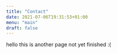 ```yaml
---
title: "Contact"
date: 2021-07-06T19:31:53+01:00
menu: "main"
draft: false
---
```


hello this is another page not yet finished :(